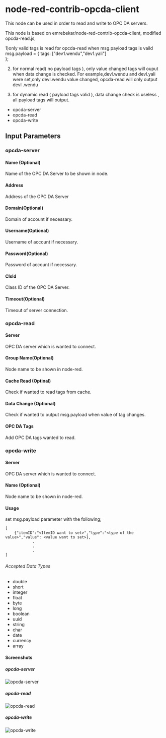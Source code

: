 # node-red-contrib-opcda-client

This node can be used in order to read and write to OPC DA servers.

This node is based on emrebekar/node-red-contrib-opcda-client, modified opcda-read.js,

1)only valid tags is read for opcda-read when msg.payload tags is vaild
msg.payload = {
   tags: ["dev1.wendu","dev1.yali"]   
};

2) for normal read( no payload tags ), only value changed tags will ouput when data change is checked. For example,devl.wendu and devl.yali were set,only devl.wendu value changed, opcda-read will only output devl .wendu

3) for dynamic read ( payload tags valid ), data change check is useless , all payload tags will output.

- opcda-server
- opcda-read
- opcda-write

## Input Parameters
### opcda-server
#### Name (Optional)
Name of the OPC DA Server to be shown in node.
#### Address
Address of the OPC DA Server
#### Domain(Optional)
Domain of account if necessary.
#### Username(Optional)
Username of account if necessary.
#### Password(Optional)
Password of account if necessary.
#### ClsId
Class ID of the OPC DA Server.
#### Timeout(Optional)
Timeout of server connection.

### opcda-read
#### Server
OPC DA server which is wanted to connect.
#### Group Name(Optional)
Node name to be shown in node-red.
#### Cache Read (Optinal)
Check if wanted to read tags from cache.
#### Data Change (Optional)
Check if wanted to output msg.payload when value of tag changes.
#### OPC DA Tags
Add OPC DA tags wanted to read.

### opcda-write 
#### Server 
OPC DA server which is wanted to connect.
#### Name (Optional)
Node name to be shown in node-red.
#### Usage
set msg.payload parameter with the following;

```
[
    {"itemID":"<ItemID want to set>","type":"<type of the value>","value": <value want to set>},
            .
            .
            .
]
```

###### Accepted Data Types
- double
- short
- integer
- float
- byte
- long
- boolean
- uuid
- string
- char
- date
- currency
- array

#### Screenshots

##### opcda-server
![opcda-server](https://github.com/rickyding2006/node-red-contrib-opcda-client-dynamic/blob/main/images/opcda_server.png)

##### opcda-read
![opcda-read](https://github.com/rickyding2006/node-red-contrib-opcda-client-dynamic/blob/main/images/opcda_read.png)

##### opcda-write
![opcda-write](https://github.com/rickyding2006/node-red-contrib-opcda-client-dynamic/blob/main/images/opcda_write.png)
